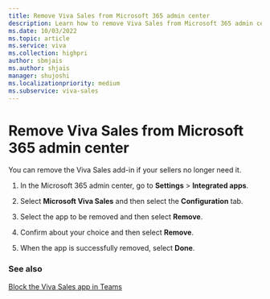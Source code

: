 ```yaml
---
title: Remove Viva Sales from Microsoft 365 admin center
description: Learn how to remove Viva Sales from Microsoft 365 admin center
ms.date: 10/03/2022
ms.topic: article
ms.service: viva
ms.collection: highpri
author: sbmjais
ms.author: shjais
manager: shujoshi
ms.localizationpriority: medium
ms.subservice: viva-sales
---
```


# Remove Viva Sales from Microsoft 365 admin center

You can remove the Viva Sales add-in if your sellers no longer need it.

1.  In the Microsoft 365 admin center, go to **Settings** &gt; **Integrated apps**.

2.  Select **Microsoft Viva Sales** and then select the **Configuration** tab.

3. Select the app to be removed and then select **Remove**.

4.  Confirm about your choice and then select **Remove**.

5. When the app is successfully removed, select **Done**.

### See also

[Block the Viva Sales app in Teams](block-viva-sales-app-teams.md)